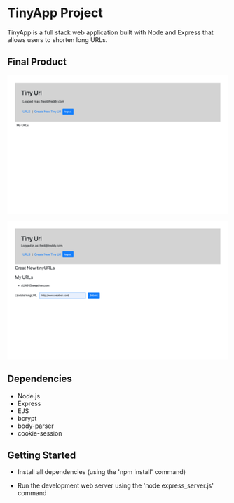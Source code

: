 # TinyApp Project

TinyApp is a full stack web application built with Node and Express that allows users to shorten long URLs.

## Final Product
!["screenshot of main page"](https://github.com/brianeshores/tinyapp/blob/master/docs/tinyapp_mainpage.png)

!["screenshot of change URL page"](https://github.com/brianeshores/tinyapp/blob/master/docs/tinyapp_add_url.png)


## Dependencies

- Node.js
- Express
- EJS
- bcrypt
- body-parser
- cookie-session

## Getting Started

- Install all dependencies (using the 'npm   install' command)

- Run the development web server using the 'node express_server.js' command
